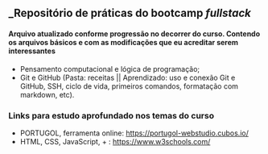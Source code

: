 ## _Repositório de práticas do bootcamp *fullstack*

#### **Arquivo atualizado conforme progressão no decorrer do curso. Contendo os arquivos básicos e com as modificações que eu acreditar serem interessantes**


 - Pensamento computacional e lógica de programação;
 - Git e GitHub (Pasta: receitas || Aprendizado: uso e conexão Git e GitHub, SSH, ciclo de vida, primeiros comandos, formatação com markdown, etc).


### Links para estudo aprofundado nos temas do curso

 - PORTUGOL, ferramenta online: https://portugol-webstudio.cubos.io/
 - HTML, CSS, JavaScript, + : https://www.w3schools.com/
